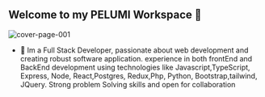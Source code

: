## Welcome to my PELUMI Workspace 👋

![cover-page-001](https://github.com/user-attachments/assets/7c79fc3d-6738-44b2-a809-8c7892e1aaf8)

- 🔭 Im a  Full Stack Developer, passionate about web development and creating robust software application. experience in both frontEnd and BackEnd development using technologies like Javascript,TypeScript, Express, Node, React,Postgres, Redux,Php, Python, Bootstrap,tailwind, JQuery. Strong problem Solving skills and open for collaboration
<!--
